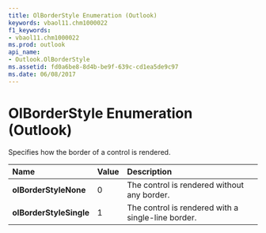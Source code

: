 ```yaml
---
title: OlBorderStyle Enumeration (Outlook)
keywords: vbaol11.chm1000022
f1_keywords:
- vbaol11.chm1000022
ms.prod: outlook
api_name:
- Outlook.OlBorderStyle
ms.assetid: fd0a6be8-8d4b-be9f-639c-cd1ea5de9c97
ms.date: 06/08/2017
---
```



# OlBorderStyle Enumeration (Outlook)

Specifies how the border of a control is rendered.



|**Name**|**Value**|**Description**|
|:-----|:-----|:-----|
| **olBorderStyleNone**|0|The control is rendered without any border.|
| **olBorderStyleSingle**|1|The control is rendered with a single-line border.|

